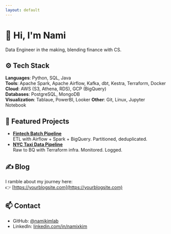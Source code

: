 ```yaml
---
layout: default
---
```


# 👋 Hi, I'm Nami

Data Engineer in the making, blending finance with CS.  

## ⚙️ Tech Stack

**Languages**: Python, SQL, Java  
**Tools**: Apache Spark, Apache Airflow, Kafka, dbt, Kestra, Terraform, Docker  
**Cloud**: AWS (S3, Athena, RDS), GCP (BigQuery)  
**Databases**: PostgreSQL, MongoDB  
**Visualization**: Tablaue, PowerBI, Looker 
**Other**: Git, Linux, Jupyter Notebook

## 💼 Featured Projects

- **[Fintech Batch Pipeline](https://github.com/namikimlab/fintech-batch-pipeline)**  
  ETL with Airflow + Spark + BigQuery. Partitioned, deduplicated.  
- **[NYC Taxi Data Pipeline](https://github.com/namikimlab/nyc-taxi-pipeline)**  
  Raw to BQ with Terraform infra. Monitored. Logged.  

## ✍️ Blog

I ramble about my journey here:  
👉 [https://yourblogsite.com](https://yourblogsite.com)

## 📫 Contact

- GitHub: [@namikimlab](https://github.com/namikimlab)  
- LinkedIn: [linkedin.com/in/namixkim](https://linkedin.com/in/namixkim)
